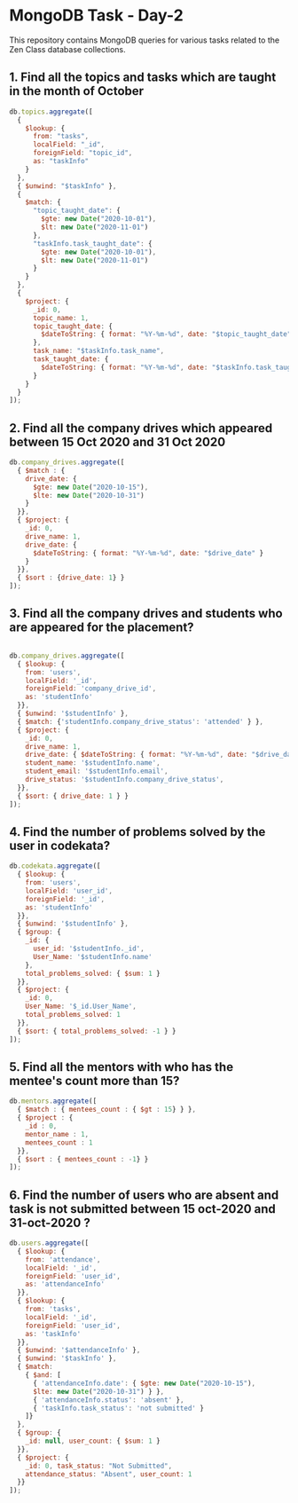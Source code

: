 # MongoDB Task - Day-2

This repository contains MongoDB queries for various tasks related to the Zen Class database collections.

## 1. Find all the topics and tasks which are taught in the month of October

```javascript
db.topics.aggregate([
  {
    $lookup: {
      from: "tasks",
      localField: "_id",
      foreignField: "topic_id",
      as: "taskInfo"
    }
  },
  { $unwind: "$taskInfo" },
  {
    $match: {
      "topic_taught_date": {
        $gte: new Date("2020-10-01"),
        $lt: new Date("2020-11-01")
      },
      "taskInfo.task_taught_date": {
        $gte: new Date("2020-10-01"),
        $lt: new Date("2020-11-01")
      }
    }
  },
  {
    $project: {
      _id: 0,
      topic_name: 1,
      topic_taught_date: {
        $dateToString: { format: "%Y-%m-%d", date: "$topic_taught_date" }
      },
      task_name: "$taskInfo.task_name",
      task_taught_date: {
        $dateToString: { format: "%Y-%m-%d", date: "$taskInfo.task_taught_date" }
      }
    }
  }
]);
```

## 2. Find all the company drives which appeared between 15 Oct 2020 and 31 Oct 2020

```javascript
db.company_drives.aggregate([
  { $match : {
    drive_date: {
      $gte: new Date("2020-10-15"),
      $lte: new Date("2020-10-31")
    }
  }},
  { $project: {
    _id: 0,
    drive_name: 1,
    drive_date: {
      $dateToString: { format: "%Y-%m-%d", date: "$drive_date" }
    }
  }},
  { $sort : {drive_date: 1} }
]);


```
## 3. Find all the company drives and students who are appeared for the placement?

```javascript

db.company_drives.aggregate([
  { $lookup: {
    from: 'users',
    localField: '_id',
    foreignField: 'company_drive_id',
    as: 'studentInfo'
  }},
  { $unwind: '$studentInfo' },
  { $match: {'studentInfo.company_drive_status': 'attended' } },
  { $project: {
    _id: 0,
    drive_name: 1,
    drive_date: { $dateToString: { format: "%Y-%m-%d", date: "$drive_date" } },
    student_name: '$studentInfo.name',
    student_email: '$studentInfo.email',
    drive_status: '$studentInfo.company_drive_status',
  }},
  { $sort: { drive_date: 1 } }
]);


```
## 4. Find the number of problems solved by the user in codekata?

```javascript
db.codekata.aggregate([
  { $lookup: {
    from: 'users',
    localField: 'user_id',
    foreignField: '_id',
    as: 'studentInfo'
  }},
  { $unwind: '$studentInfo' },
  { $group: {
    _id: {
      user_id: '$studentInfo._id',
      User_Name: '$studentInfo.name'
    },
    total_problems_solved: { $sum: 1 }
  }},
  { $project: {
    _id: 0,
    User_Name: '$_id.User_Name',
    total_problems_solved: 1
  }},
  { $sort: { total_problems_solved: -1 } }
]);

```
## 5. Find all the mentors with who has the mentee's count more than 15?

```javascript
db.mentors.aggregate([
  { $match : { mentees_count : { $gt : 15} } },
  { $project : {
    _id : 0,
    mentor_name : 1,
    mentees_count : 1
  }},
  { $sort : { mentees_count : -1} }
]);

```
## 6. Find the number of users who are absent and task is not submitted between 15 oct-2020 and 31-oct-2020 ?

```javascript
db.users.aggregate([
  { $lookup: {
    from: 'attendance',
    localField: '_id',
    foreignField: 'user_id',
    as: 'attendanceInfo'
  }},
  { $lookup: {
    from: 'tasks',
    localField: '_id',
    foreignField: 'user_id',
    as: 'taskInfo'
  }},
  { $unwind: '$attendanceInfo' },
  { $unwind: '$taskInfo' },
  { $match:
    { $and: [
      { 'attendanceInfo.date': { $gte: new Date("2020-10-15"),
      $lte: new Date("2020-10-31") } },
      { 'attendanceInfo.status': 'absent' },
      { 'taskInfo.task_status': 'not submitted' }
    ]}
  },
  { $group: {
    _id: null, user_count: { $sum: 1 }
  }},
  { $project: {
    _id: 0, task_status: "Not Submitted",
    attendance_status: "Absent", user_count: 1
  }} 
]);

```
